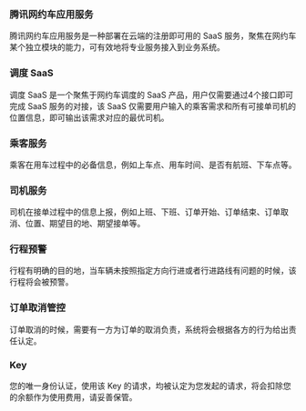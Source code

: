 ### 腾讯网约车应用服务
腾讯网约车应用服务是一种部署在云端的注册即可用的 SaaS 服务，聚焦在网约车某个独立模块的能力，可有效地将专业服务接入到业务系统。

### 调度 SaaS
调度 SaaS 是一个聚焦于网约车调度的 SaaS 产品，用户仅需要通过4个接口即可完成 SaaS 服务的对接，该 SaaS 仅需要用户输入的乘客需求和所有可接单司机的位置信息，即可输出该需求对应的最优司机。

### 乘客服务	
乘客在用车过程中的必备信息，例如上车点、用车时间、是否有航班、下车点等。

### 司机服务	
司机在接单过程中的信息上报，例如上班、下班、订单开始、订单结束、订单取消、位置、期望目的地、期望接单等。

### 行程预警	
行程有明确的目的地，当车辆未按照指定方向行进或者行进路线有问题的时候，该行程将会被预警。

### 订单取消管控	
订单取消的时候，需要有一方为订单的取消负责，系统将会根据各方的行为给出责任认定。

### Key	
您的唯一身份认证，使用该 Key 的请求，均被认定为您发起的请求，将会扣除您的余额作为使用费用，请妥善保管。
